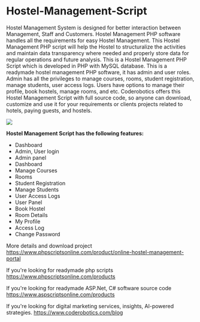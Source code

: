 # Hostel-Management-Script
Hostel Management System is designed for better interaction between Management, Staff and Customers. Hostel Management PHP software handles all the requirements for easy Hostel Management. This Hostel Management PHP script will help the Hostel to structuralize the activities and maintain data transparency where needed and properly store data for regular operations and future analysis. This is a Hostel Management PHP Script which is developed in PHP with MySQL database. This is a readymade hostel management PHP software, it has admin and user roles. Admin has all the privileges to manage courses, rooms, student registration, manage students, user access logs. Users have options to manage their profile, book hostels, manage rooms, and etc. Coderobotics offers this Hostel Management Script with full source code, so anyone can download, customize and use it for your requirements or clients projects related to hotels, paying guests, and hostels.

<img src="https://www.phpscriptsonline.com/frontend/assets/templates/1740499592_20faf229f9401fee78ea.jpg">

<b>Hostel Management Script has the following features:</b>

<ul>
<li>Dashboard</li>
<li>Admin, User login</li>
<li>Admin panel</li>
<li>Dashboard</li>
<li>Manage Courses</li>
<li>Rooms</li>
<li>Student Registration</li>
<li>Manage Students</li>
<li>User Access Logs</li>
<li>User Panel</li>
<li>Book Hostel</li>
<li>Room Details</li>
<li>My Profile</li>
<li>Access Log</li>
<li>Change Password</li>
</ul>

More details and download project
https://www.phpscriptsonline.com/product/online-hostel-management-portal

If you're looking for readymade php scripts
https://www.phpscriptsonline.com/products

If you're looking for readymade ASP.Net, C# software source code
https://www.aspscriptsonline.com/products

If you're looking for digital marketing services, insights, AI-powered strategies.
https://www.coderobotics.com/blog
